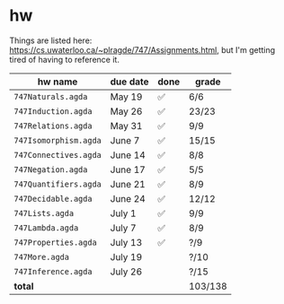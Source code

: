 # hw

Things are listed here: https://cs.uwaterloo.ca/~plragde/747/Assignments.html, but I'm getting tired of having to reference it.

| hw name               | due date | done     | grade   |
| --------------------- | -------- | -------- | ------- |
| `747Naturals.agda`    | May 19   | &#x2705; | 6/6     |
| `747Induction.agda`   | May 26   | &#x2705; | 23/23   |
| `747Relations.agda`   | May 31   | &#x2705; | 9/9     |
| `747Isomorphism.agda` | June 7   | &#x2705; | 15/15   |
| `747Connectives.agda` | June 14  | &#x2705; | 8/8     |
| `747Negation.agda`    | June 17  | &#x2705; | 5/5     |
| `747Quantifiers.agda` | June 21  | &#x2705; | 8/9     |
| `747Decidable.agda`   | June 24  | &#x2705; | 12/12   |
| `747Lists.agda`       | July 1   | &#x2705; | 9/9     |
| `747Lambda.agda`      | July 7   | &#x2705; | 8/9     |
| `747Properties.agda`  | July 13  | &#x2705; | ?/9     |
| `747More.agda`        | July 19  |          | ?/10    |
| `747Inference.agda`   | July 26  |          | ?/15    |
| **total**             |          |          | 103/138 |
